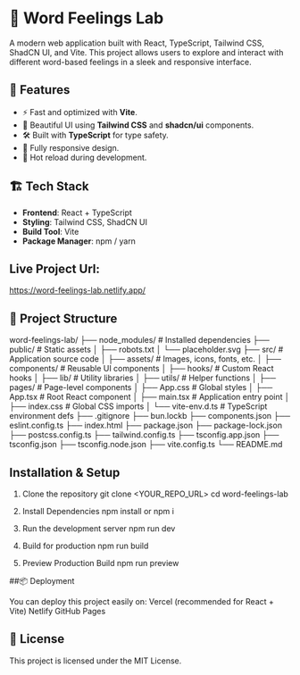 # 📖 Word Feelings Lab  

A modern web application built with React, TypeScript, Tailwind CSS, ShadCN UI, and Vite.
This project allows users to explore and interact with different word-based feelings in a sleek and responsive interface.

## 🚀 Features  
- ⚡️ Fast and optimized with **Vite**.  
- 🎨 Beautiful UI using **Tailwind CSS** and **shadcn/ui** components.  
- 🛠 Built with **TypeScript** for type safety.  
- 📱 Fully responsive design.  
- 🔄 Hot reload during development.  

## 🏗 Tech Stack  
- **Frontend**: React + TypeScript  
- **Styling**: Tailwind CSS, ShadCN UI  
- **Build Tool**: Vite  
- **Package Manager**: npm / yarn

## Live Project Url: 
https://word-feelings-lab.netlify.app/

## 📂 Project Structure  

word-feelings-lab/
├── node_modules/             # Installed dependencies
├── public/                   # Static assets
│   ├── robots.txt
│   └── placeholder.svg
├── src/                      # Application source code
│   ├── assets/               # Images, icons, fonts, etc.
│   ├── components/           # Reusable UI components
│   ├── hooks/                # Custom React hooks
│   ├── lib/                  # Utility libraries
│   ├── utils/                # Helper functions
│   ├── pages/                # Page-level components
│   ├── App.css               # Global styles
│   ├── App.tsx               # Root React component
│   ├── main.tsx              # Application entry point
│   ├── index.css             # Global CSS imports
│   └── vite-env.d.ts         # TypeScript environment defs
├── .gitignore
├── bun.lockb
├── components.json
├── eslint.config.ts
├── index.html
├── package.json
├── package-lock.json
├── postcss.config.ts
├── tailwind.config.ts
├── tsconfig.app.json
├── tsconfig.json
├── tsconfig.node.json
├── vite.config.ts
└── README.md

## Installation & Setup
1. Clone the repository
git clone <YOUR_REPO_URL>
cd word-feelings-lab

2. Install Dependencies
npm install or npm i

3. Run the development server
npm run dev

4. Build for production
npm run build

5. Preview Production Build
npm run preview

##📦 Deployment

You can deploy this project easily on:
Vercel (recommended for React + Vite)
Netlify
GitHub Pages

## 📜 License
This project is licensed under the MIT License.
